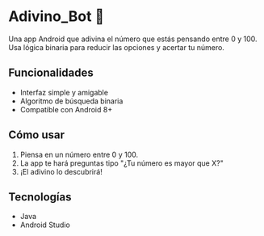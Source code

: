 # Adivino_Bot 🎯

Una app Android que adivina el número que estás pensando entre 0 y 100. Usa lógica binaria para reducir las opciones y acertar tu número.

## Funcionalidades
- Interfaz simple y amigable
- Algoritmo de búsqueda binaria
- Compatible con Android 8+

## Cómo usar
1. Piensa en un número entre 0 y 100.
2. La app te hará preguntas tipo "¿Tu número es mayor que X?"
3. ¡El adivino lo descubrirá!

## Tecnologías
- Java
- Android Studio
